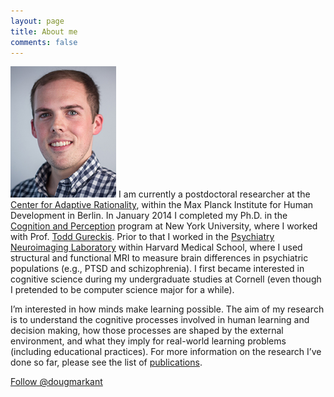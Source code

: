 ```yaml
---
layout: page
title: About me
comments: false
---
```


<img src="/assets/markant_portrait_small.jpg" height=210 class=inline-right> 
I am currently a postdoctoral researcher at the <a href="https://www.mpib-berlin.mpg.de/en/research/adaptive-rationality">Center for Adaptive Rationality</a>, within the Max Planck Institute for Human Development in Berlin. In January 2014 I completed my Ph.D. in the <a href="http://www.psych.nyu.edu/programs/cp/">Cognition and Perception</a> program at New York University, where I worked with Prof. <a href="http://smash.psych.nyu.edu/~gureckis/">Todd Gureckis</a>. 
Prior to that I worked in the <a href="http://pnl.bwh.harvard.edu">Psychiatry Neuroimaging Laboratory</a> within Harvard Medical School, where I used structural and functional MRI to measure brain differences in psychiatric populations (e.g., PTSD and schizophrenia). I first became interested in cognitive science during my undergraduate studies at Cornell (even though I pretended to be computer science major for a while).

I’m interested in how minds make learning possible. The aim of my research is to understand the cognitive processes involved in human learning and decision making, how those processes are shaped by the external environment, and what they imply for real-world learning problems (including educational practices). 
For more information on the research I’ve done so far, please see the list of [publications](/publications).

<a href="https://twitter.com/dougmarkant" class="twitter-follow-button" data-show-count="false">Follow @dougmarkant</a> <script>!function(d,s,id){var js,fjs=d.getElementsByTagName(s)[0],p=/^http:/.test(d.location)?'http':'https';if(!d.getElementById(id)){js=d.createElement(s);js.id=id;js.src=p+'://platform.twitter.com/widgets.js';fjs.parentNode.insertBefore(js,fjs);}}(document, 'script', 'twitter-wjs');</script>

